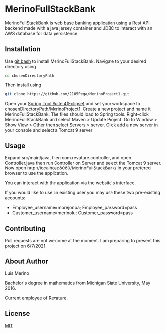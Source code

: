 # MerinoFullStackBank

MerinoFullStackBank is web base banking application using a Rest API backend made with a java jersey container and JDBC to interact with an AWS database for data persistence. 

## Installation

Use [git bash](https://git-scm.com/downloads) to install MerinoFullStackBank. Navigate to your desired directory using
```bash
cd chosenDirectoryPath
```
Then install using

```bash
git clone https://github.com/2105Pega/MerinoProject1.git
```
Open your [Spring Tool Suite 4(Eclipse)](https://spring.io/tools) and set your workspace to chosenDirectoryPath/MerinoProject1. Create a new project and name it MerinoFullStackBank. The files should load to Spring tools. Right-click MerinoFullStackBank and select Maven > Update Project.
Go to Window > Show View > Other then select Servers > server. Click add a new server in your console and select a Tomcat 9 server

## Usage

Expand src/main/java, then com.revature.controller, and open Controller.java then run Controller on Server and select the Tomcat 9 server. Now open http://localhost:8080/MerinoFullStackBank/ in your prefered browser to use the application.

You can interact with the application via the website's interface.

If you would like to use an existing user you may use these two pre-existing accounts:

* Employee_username=morejonpa; Employee_password=pass
* Customer_username=merinolu; Customer_password=pass

## Contributing
Pull requests are not welcome at the moment. I am preparing to present this project on 6/7/2021.
## About Author
Luis Merino

Bachelor's degree in mathematics from Michigan State University, May 2016.

Current employee of Revature.
## License
[MIT](https://choosealicense.com/licenses/mit/)